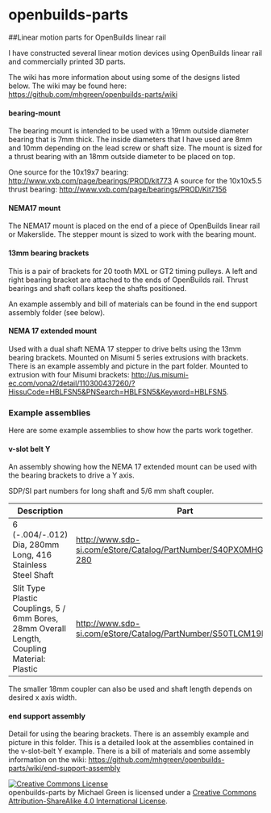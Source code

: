 openbuilds-parts
================

##Linear motion parts for OpenBuilds linear rail

I have constructed several linear motion devices using OpenBuilds linear rail and commercially printed 3D parts.

The wiki has more information about using some of the designs listed below. The wiki may be found here: https://github.com/mhgreen/openbuilds-parts/wiki

#### bearing-mount

The bearing mount is intended to be used with a 19mm outside diameter bearing that is 7mm thick. The inside diameters that I have used are 8mm and 10mm depending on the lead screw or shaft size. The mount is sized for a thrust bearing with an 18mm outside diameter to be placed on top.

One source for the 10x19x7 bearing: http://www.vxb.com/page/bearings/PROD/kit773
A source for the 10x10x5.5 thrust bearing: http://www.vxb.com/page/bearings/PROD/Kit7156

#### NEMA17 mount

The NEMA17 mount is placed on the end of a piece of OpenBuilds linear rail or Makerslide. The stepper mount is sized to work with the bearing mount.

#### 13mm bearing brackets

This is a pair of brackets for 20 tooth MXL or GT2 timing pulleys. A left and right bearing bracket are attached to the ends of OpenBuilds rail. Thrust bearings and shaft collars keep the shafts positioned.

An example assembly and bill of materials can be found in the end support assembly folder (see below).

#### NEMA 17 extended mount

Used with a dual shaft NEMA 17 stepper to drive belts using the 13mm bearing brackets. Mounted on Misumi 5 series extrusions with brackets. There is an example assembly and picture in the part folder. Mounted to extrusion with four Misumi brackets: http://us.misumi-ec.com/vona2/detail/110300437260/?HissuCode=HBLFSN5&PNSearch=HBLFSN5&Keyword=HBLFSN5.

### Example assemblies

Here are some example assemblies to show how the parts work together.

#### v-slot belt Y

An assembly showing how the NEMA 17 extended mount can be used with the bearing brackets to drive a Y axis.

SDP/SI part numbers for long shaft and 5/6 mm shaft coupler.

Description | Part
----------------------------------------------------------------------------------------- | ------------------------------
6 (-.004/-.012) Dia, 280mm Long, 416 Stainless Steel Shaft | http://www.sdp-si.com/eStore/Catalog/PartNumber/S40PX0MHG6M-280
Slit Type Plastic Couplings, 5 / 6mm Bores, 28mm Overall Length, Coupling Material: Plastic | http://www.sdp-si.com/eStore/Catalog/PartNumber/S50TLCM19H05H06

The smaller 18mm coupler can also be used and shaft length depends on desired x axis width.

#### end support assembly

Detail for using the bearing brackets. There is an assembly example and picture in this folder. This is a detailed look at the assemblies contained in the v-slot-belt Y example. There is a bill of materials and some assembly information on the wiki: https://github.com/mhgreen/openbuilds-parts/wiki/end-support-assembly

<a rel="license" href="http://creativecommons.org/licenses/by-sa/4.0/"><img alt="Creative Commons License" style="border-width:0" src="https://i.creativecommons.org/l/by-sa/4.0/88x31.png" /></a><br /><span xmlns:dct="http://purl.org/dc/terms/" property="dct:title">openbuilds-parts</span> by <span xmlns:cc="http://creativecommons.org/ns#" property="cc:attributionName">Michael Green</span> is licensed under a <a rel="license" href="http://creativecommons.org/licenses/by-sa/4.0/">Creative Commons Attribution-ShareAlike 4.0 International License</a>.
